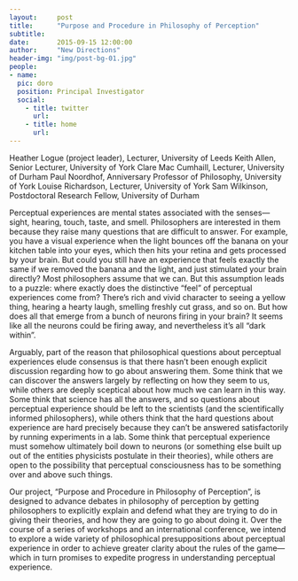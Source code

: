 ```yaml
---
layout:     post
title:      "Purpose and Procedure in Philosophy of Perception"
subtitle:   
date:       2015-09-15 12:00:00
author:     "New Directions"
header-img: "img/post-bg-01.jpg"
people:
- name: 
  pic: doro
  position: Principal Investigator
  social:
    - title: twitter
      url: 
    - title: home
      url: 
---
```


Heather Logue (project leader), Lecturer, University of Leeds
Keith Allen, Senior Lecturer, University of York
Clare Mac Cumhaill, Lecturer, University of Durham
Paul Noordhof, Anniversary Professor of Philosophy, University of York
Louise Richardson, Lecturer, University of York
Sam Wilkinson, Postdoctoral Research Fellow, University of Durham

Perceptual experiences are mental states associated with the senses—sight, hearing, touch, taste, and smell. Philosophers are interested in them because they raise many questions that are difficult to answer. For example, you have a visual experience when the light bounces off the banana on your kitchen table into your eyes, which then hits your retina and gets processed by your brain. But could you still have an experience that feels exactly the same if we removed the banana and the light, and just stimulated your brain directly? Most philosophers assume that we can. But this assumption leads to a puzzle: where exactly does the distinctive “feel” of perceptual experiences come from? There’s rich and vivid character to seeing a yellow thing, hearing a hearty laugh, smelling freshly cut grass, and so on. But how does all that emerge from a bunch of neurons firing in your brain? It seems like all the neurons could be firing away, and nevertheless it’s all “dark within”.

Arguably, part of the reason that philosophical questions about perceptual experiences elude consensus is that there hasn’t been enough explicit discussion regarding how to go about answering them. Some think that we can discover the answers largely by reflecting on how they seem to us, while others are deeply sceptical about how much we can learn in this way. Some think that science has all the answers, and so questions about perceptual experience should be left to the scientists (and the scientifically informed philosophers), while others think that the hard questions about experience are hard precisely because they can’t be answered satisfactorily by running experiments in a lab. Some think that perceptual experience must somehow ultimately boil down to neurons (or something else built up out of the entities physicists postulate in their theories), while others are open to the possibility that perceptual consciousness has to be something over and above such things.

Our project, “Purpose and Procedure in Philosophy of Perception”, is designed to advance debates in philosophy of perception by getting philosophers to explicitly explain and defend what they are trying to do in giving their theories, and how they are going to go about doing it. Over the course of a series of workshops and an international conference, we intend to explore a wide variety of philosophical presuppositions about perceptual experience in order to achieve greater clarity about the rules of the game—which in turn promises to expedite progress in understanding perceptual experience.
